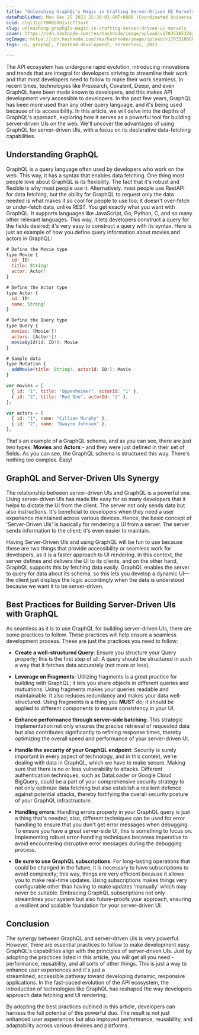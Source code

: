 ```yaml
---
title: "Unleashing GraphQL's Magic in Crafting Server-Driven UI Marvels"
datePublished: Mon Dec 25 2023 15:38:03 GMT+0000 (Coordinated Universal Time)
cuid: clql31glt000208js1cft3oxb
slug: unleashing-graphqls-magic-in-crafting-server-driven-ui-marvels
cover: https://cdn.hashnode.com/res/hashnode/image/upload/v1703518532028/ff9eaa7a-a061-4613-b134-1f3ae8064987.png
ogImage: https://cdn.hashnode.com/res/hashnode/image/upload/v1703518666118/5e365ad7-10a7-4ff7-9285-b8ad36fc7631.png
tags: ui, graphql, frontend-development, serverless, 2023

---
```


The API ecosystem has undergone rapid evolution, introducing innovations and trends that are integral for developers striving to streamline their work and that most developers need to follow to make their work seamless. In recent times, technologies like Presearch, Covalent, Deepr, and even GraphQL have been made known to developers, and this makes API development very accessible to developers. In the past few years, GraphQL has been more used than any other query language, and it's being used because of its accessibility. In this article, we will delve into the depths of GraphQL's approach, exploring how it serves as a powerful tool for building server-driven UIs on the web. We'll uncover the advantages of using GraphQL for server-driven UIs, with a focus on its declarative data-fetching capabilities.

## Understanding GraphQL

GraphQL is a query language often used by developers who work on the web. This way, it has a syntax that enables data fetching. One thing most people love about GraphQL is its flexibility. The fact that it's robust and flexible is why most people use it. Alternatively, most people use RestAPI for data fetching, but the ability for GraphQL to request only the data needed is what makes it so cool for people to use too; it doesn't over-fetch or under-fetch data, unlike REST. You get exactly what you want with GraphQL. It supports languages like JavaScript, Go, Python, C, and so many other relevant languages. This way, it lets developers construct a query for the fields desired; it's very easy to construct a query with its syntax. Here is just an example of how you define query information about movies and actors in GraphQL:

```javascript
# Define the Movie type
type Movie {
  id: ID!
  title: String!
  actor: Actor!
}

# Define the Actor type
type Actor {
  id: ID!
  name: String!
}

# Define the Query type
type Query {
  movies: [Movie!]!
  actors: [Actor!]!
  movieById(id: ID!): Movie
}

# Sample data 
type Mutation {
  addMovie(title: String!, actorId: ID!): Movie
}

var movies = [
  { id: "1", title: "Oppenheimer", actorId: "1" },
  { id: "2", title: "Red One", actorId: "2" },
];

var actors = [
  { id: "1", name: "Cillian Murphy" },
  { id: "2", name: "Dwayne Johnson" },
];
```

That's an example of a GraphQL schema, and as you can see, there are just two types: **Movies** and **Actors** - and they were just defined in their set of fields. As you can see, the GraphQL schema is structured this way. There's nothing too complex. Easy!

## **GraphQL and Server-Driven UIs Synergy**

The relationship between server-driven UIs and GraphQL is a powerful one. Using server-driven UIs has made life easy for so many developers that it helps to dictate the UI from the client. The server not only sends data but also instructions. It's beneficial to developers when they need a user experience maintained across various devices. Hence, the basic concept of 'Server-Driven UIs' is basically for rendering a UI from a server. The server sends information to the client; it's even easier to maintain.

Having Server-Driven UIs and using GraphQL will be fun to use because these are two things that provide accessibility or seamless work for developers, as it is a faster approach to UI rendering. In this context, the server defines and delivers the UI to its clients, and on the other hand, GraphQL supports this by fetching data easily. GraphQL enables the server to query for data about its schema, so this lets you develop a dynamic UI—the client just displays the logic accordingly when the data is understood because we want it to be server-driven.

## Best Practices for Building Server-Driven UIs with GraphQL

As seamless as it is to use GraphQL for building server-driven UIs, there are some practices to follow. These practices will help ensure a seamless development process. These are just the practices you need to follow:

* **Create a well-structured Query**: Ensure you structure your Query properly; this is the first step of all. A query should be structured in such a way that it fetches data accurately (not more or less).
    
* **Leverage on Fragments**: Utilizing fragments is a great practice for building with GraphQL; it lets you share objects in different queries and mutuations. Using fragments makes your queries readable and maintainable. It also reduces redundancy and makes your data well-structured. Using fragments is a thing you **MUST** do; it should be applied to different components to ensure consistency in your UI.
    
* **Enhance performance through server-side batching**: This strategic implementation not only ensures the precise retrieval of requested data but also contributes significantly to refining response times, thereby optimizing the overall speed and performance of your server-driven UI.
    
* **Handle the security of your GraphQL endpoint**: Security is surely important in every aspect of technology, and in this context, we're dealing with data in GraphQL, which we have to make secure. Making sure that there is no or less vulnerability to attacks. Different authentication techniques, such as DataLoader or Google Cloud BigQuery, could be a part of your comprehensive security strategy to not only optimize data fetching but also establish a resilient defence against potential attacks, thereby fortifying the overall security posture of your GraphQL infrastructure.
    
* **Handling errors**: Handling errors properly in your GraphQL query is just a thing that's needed; also, different techniques can be used for error handling to ensure that you don't get error messages when debugging. To ensure you have a great server-side UI, this is something to focus on. Implementing robust error-handling techniques becomes imperative to avoid encountering disruptive error messages during the debugging process.
    
* **Be sure to use GraphQL subscriptions**: For long-lasting operations that could be changed in the future, it is necessary to have subscriptions to avoid complexity; this way, things are very efficient because it allows you to make real-time updates. Using subscriptions makes things very configurable other than having to make updates 'manually' which may never be suitable. Embracing GraphQL subscriptions not only streamlines your system but also future-proofs your approach, ensuring a resilient and scalable foundation for your server-driven UI.
    

## Conclusion

The synergy between GraphQL and server-driven UIs is very powerful. However, there are essential practices to follow to make development easy. GraphQL's capabilities align with the principles of server-driven UIs. Just by adopting the practices listed in this article, you will get all you need - performance, reusability, and all sorts of other things. This is just a way to enhance user experiences and it's just a  
streamlined, accessible pathway toward developing dynamic, responsive applications. In the fast-paced evolution of the API ecosystem, the introduction of technologies like GraphQL has reshaped the way developers approach data fetching and UI rendering.

By adopting the best practices outlined in this article, developers can harness the full potential of this powerful duo. The result is not just enhanced user experiences but also improved performance, reusability, and adaptability across various devices and platforms.